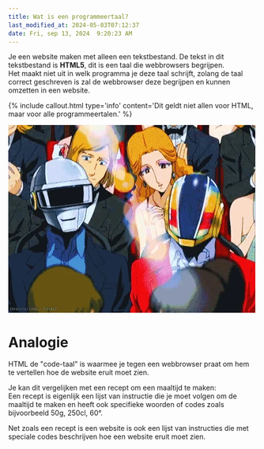```yaml
---
title: Wat is een programmeertaal?
last_modified_at: 2024-05-03T07:12:37
date: Fri, sep 13, 2024  9:20:23 AM
---
```


Je een website maken met alleen een tekstbestand. De tekst in dit tekstbestand is **HTML5**, dit is een taal die webbrowsers begrijpen.  
Het maakt niet uit in welk programma je deze taal schrijft, zolang de taal correct geschreven is zal de webbrowser deze begrijpen en kunnen omzetten in een website.

{% include callout.html type='info' content='Dit geldt niet allen voor HTML, maar voor alle programmeertalen.' %}

![CrossFTP Logo](images/daftpunk.webp)

# Analogie

HTML de "code-taal" is waarmee je tegen een webbrowser praat om hem te vertellen hoe de website eruit moet zien.

Je kan dit vergelijken met een recept om een maaltijd te maken:  
Een recept is eigenlijk een lijst van instructie die je moet volgen om de maaltijd te maken en heeft ook specifieke woorden of codes zoals bijvoorbeeld 50g, 250cl, 60°.

Net zoals een recept is een website is ook een lijst van instructies die met speciale codes beschrijven hoe een website eruit moet zien.
